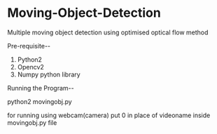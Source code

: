 # Moving-Object-Detection
Multiple moving object detection using optimised optical flow method



Pre-requisite--

1. Python2
2. Opencv2
3. Numpy python library


Running the Program--

python2 movingobj.py

for running using webcam(camera) put 0 in place of videoname inside movingobj.py file
